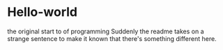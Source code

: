 # Hello-world
the original start to of programming
Suddenly the readme takes on a strange sentence to make it known that there's something different here.
